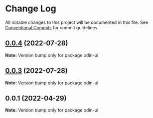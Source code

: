 # Change Log

All notable changes to this project will be documented in this file. See [Conventional Commits](https://conventionalcommits.org) for commit guidelines.

## [0.0.4](https://github.com/mooncoo/odin-ui/compare/odin-v0.0.3...odin-v0.0.4) (2022-07-28)

**Note:** Version bump only for package odin-ui

## [0.0.3](https://github.com/mooncoo/odin-ui/compare/odin-v0.0.1...odin-v0.0.3) (2022-07-28)

**Note:** Version bump only for package odin-ui

## 0.0.1 (2022-04-29)

**Note:** Version bump only for package odin-ui
